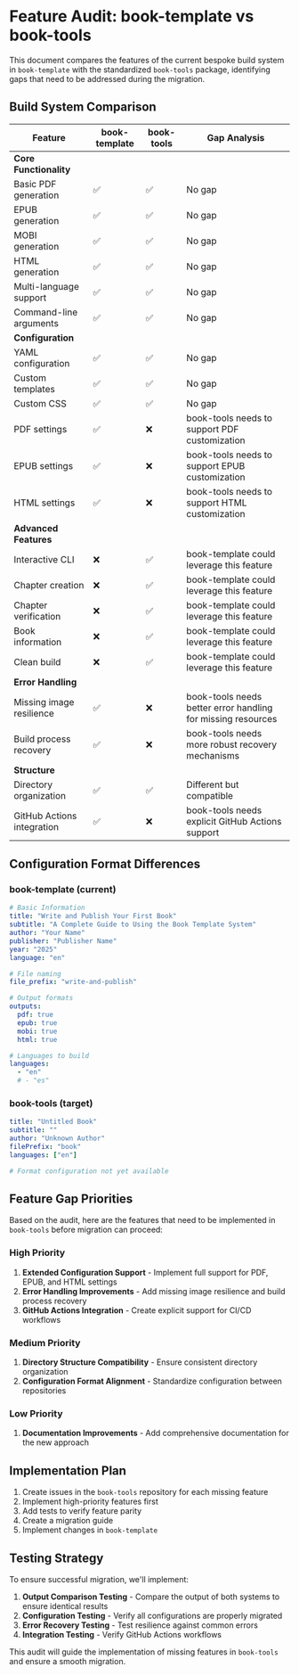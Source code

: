 # Feature Audit: book-template vs book-tools

This document compares the features of the current bespoke build system in `book-template` with the standardized `book-tools` package, identifying gaps that need to be addressed during the migration.

## Build System Comparison

| Feature | book-template | book-tools | Gap Analysis |
|---------|---------------|------------|--------------|
| **Core Functionality** |
| Basic PDF generation | ✅ | ✅ | No gap |
| EPUB generation | ✅ | ✅ | No gap |
| MOBI generation | ✅ | ✅ | No gap |
| HTML generation | ✅ | ✅ | No gap |
| Multi-language support | ✅ | ✅ | No gap |
| Command-line arguments | ✅ | ✅ | No gap |
| **Configuration** |
| YAML configuration | ✅ | ✅ | No gap |
| Custom templates | ✅ | ✅ | No gap |
| Custom CSS | ✅ | ✅ | No gap |
| PDF settings | ✅ | ❌ | book-tools needs to support PDF customization |
| EPUB settings | ✅ | ❌ | book-tools needs to support EPUB customization |
| HTML settings | ✅ | ❌ | book-tools needs to support HTML customization |
| **Advanced Features** |
| Interactive CLI | ❌ | ✅ | book-template could leverage this feature |
| Chapter creation | ❌ | ✅ | book-template could leverage this feature |
| Chapter verification | ❌ | ✅ | book-template could leverage this feature |
| Book information | ❌ | ✅ | book-template could leverage this feature |
| Clean build | ❌ | ✅ | book-template could leverage this feature |
| **Error Handling** |
| Missing image resilience | ✅ | ❌ | book-tools needs better error handling for missing resources |
| Build process recovery | ✅ | ❌ | book-tools needs more robust recovery mechanisms |
| **Structure** |
| Directory organization | ✅ | ✅ | Different but compatible |
| GitHub Actions integration | ✅ | ❌ | book-tools needs explicit GitHub Actions support |

## Configuration Format Differences

### book-template (current)
```yaml
# Basic Information
title: "Write and Publish Your First Book"
subtitle: "A Complete Guide to Using the Book Template System"
author: "Your Name"
publisher: "Publisher Name"
year: "2025"
language: "en"

# File naming
file_prefix: "write-and-publish"

# Output formats
outputs:
  pdf: true
  epub: true
  mobi: true
  html: true

# Languages to build
languages:
  - "en"
  # - "es"
```

### book-tools (target)
```yaml
title: "Untitled Book"
subtitle: ""
author: "Unknown Author"
filePrefix: "book"
languages: ["en"]

# Format configuration not yet available
```

## Feature Gap Priorities

Based on the audit, here are the features that need to be implemented in `book-tools` before migration can proceed:

### High Priority
1. **Extended Configuration Support** - Implement full support for PDF, EPUB, and HTML settings
2. **Error Handling Improvements** - Add missing image resilience and build process recovery
3. **GitHub Actions Integration** - Create explicit support for CI/CD workflows

### Medium Priority
1. **Directory Structure Compatibility** - Ensure consistent directory organization
2. **Configuration Format Alignment** - Standardize configuration between repositories

### Low Priority
1. **Documentation Improvements** - Add comprehensive documentation for the new approach

## Implementation Plan

1. Create issues in the `book-tools` repository for each missing feature
2. Implement high-priority features first
3. Add tests to verify feature parity
4. Create a migration guide
5. Implement changes in `book-template`

## Testing Strategy

To ensure successful migration, we'll implement:

1. **Output Comparison Testing** - Compare the output of both systems to ensure identical results
2. **Configuration Testing** - Verify all configurations are properly migrated
3. **Error Recovery Testing** - Test resilience against common errors
4. **Integration Testing** - Verify GitHub Actions workflows

This audit will guide the implementation of missing features in `book-tools` and ensure a smooth migration.

